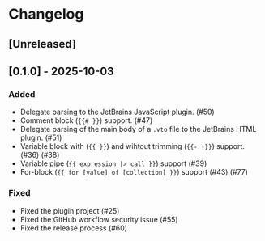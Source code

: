 # Changelog

## [Unreleased]

## [0.1.0] - 2025-10-03
### Added

- Delegate parsing to the JetBrains JavaScript plugin. (#50)
- Comment block (`{{# }}`) support. (#47)
- Delegate parsing of the main body of a `.vto` file to the JetBrains HTML plugin. (#51)
- Variable block with (`{{ }}`) and wihtout trimming (`{{- -}}`) support. (#36) (#38)
- Variable pipe (`{{ expression |> call }}`) support (#39)
- For-block (`{{ for [value] of [collection] }}`) support (#43) (#77)

### Fixed

- Fixed the plugin project (#25)
- Fixed the GitHub workflow security issue (#55)
- Fixed the release process (#60)
